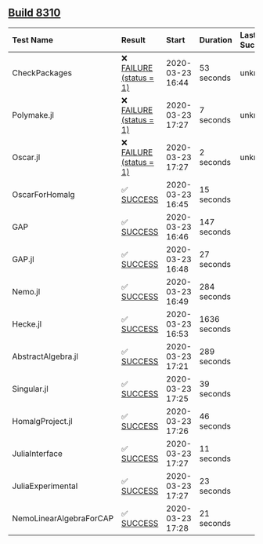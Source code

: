 ## [Build 8310](https://oscarci.mathematik.uni-kl.de/job/oscar/8310/)

| Test Name    | Result | Start | Duration | Last Success |
|:-------------|:-------|:------|:---------|:-------------|
| CheckPackages | ❌ [FAILURE (status = 1)](https://oscarci.mathematik.uni-kl.de/job/oscar/8310/artifact/logs/build-8310/CheckPackages.log) | 2020-03-23 16:44 | 53 seconds | unknown |
| Polymake.jl | ❌ [FAILURE (status = 1)](https://oscarci.mathematik.uni-kl.de/job/oscar/8310/artifact/logs/build-8310/Polymake.jl.log) | 2020-03-23 17:27 | 7 seconds | unknown |
| Oscar.jl | ❌ [FAILURE (status = 1)](https://oscarci.mathematik.uni-kl.de/job/oscar/8310/artifact/logs/build-8310/Oscar.jl.log) | 2020-03-23 17:27 | 2 seconds | unknown |
| OscarForHomalg | ✅ [SUCCESS](https://oscarci.mathematik.uni-kl.de/job/oscar/8310/artifact/logs/build-8310/OscarForHomalg.log) | 2020-03-23 16:45 | 15 seconds |  |
| GAP | ✅ [SUCCESS](https://oscarci.mathematik.uni-kl.de/job/oscar/8310/artifact/logs/build-8310/GAP.log) | 2020-03-23 16:46 | 147 seconds |  |
| GAP.jl | ✅ [SUCCESS](https://oscarci.mathematik.uni-kl.de/job/oscar/8310/artifact/logs/build-8310/GAP.jl.log) | 2020-03-23 16:48 | 27 seconds |  |
| Nemo.jl | ✅ [SUCCESS](https://oscarci.mathematik.uni-kl.de/job/oscar/8310/artifact/logs/build-8310/Nemo.jl.log) | 2020-03-23 16:49 | 284 seconds |  |
| Hecke.jl | ✅ [SUCCESS](https://oscarci.mathematik.uni-kl.de/job/oscar/8310/artifact/logs/build-8310/Hecke.jl.log) | 2020-03-23 16:53 | 1636 seconds |  |
| AbstractAlgebra.jl | ✅ [SUCCESS](https://oscarci.mathematik.uni-kl.de/job/oscar/8310/artifact/logs/build-8310/AbstractAlgebra.jl.log) | 2020-03-23 17:21 | 289 seconds |  |
| Singular.jl | ✅ [SUCCESS](https://oscarci.mathematik.uni-kl.de/job/oscar/8310/artifact/logs/build-8310/Singular.jl.log) | 2020-03-23 17:25 | 39 seconds |  |
| HomalgProject.jl | ✅ [SUCCESS](https://oscarci.mathematik.uni-kl.de/job/oscar/8310/artifact/logs/build-8310/HomalgProject.jl.log) | 2020-03-23 17:26 | 46 seconds |  |
| JuliaInterface | ✅ [SUCCESS](https://oscarci.mathematik.uni-kl.de/job/oscar/8310/artifact/logs/build-8310/JuliaInterface.log) | 2020-03-23 17:27 | 11 seconds |  |
| JuliaExperimental | ✅ [SUCCESS](https://oscarci.mathematik.uni-kl.de/job/oscar/8310/artifact/logs/build-8310/JuliaExperimental.log) | 2020-03-23 17:27 | 23 seconds |  |
| NemoLinearAlgebraForCAP | ✅ [SUCCESS](https://oscarci.mathematik.uni-kl.de/job/oscar/8310/artifact/logs/build-8310/NemoLinearAlgebraForCAP.log) | 2020-03-23 17:28 | 21 seconds |  |
